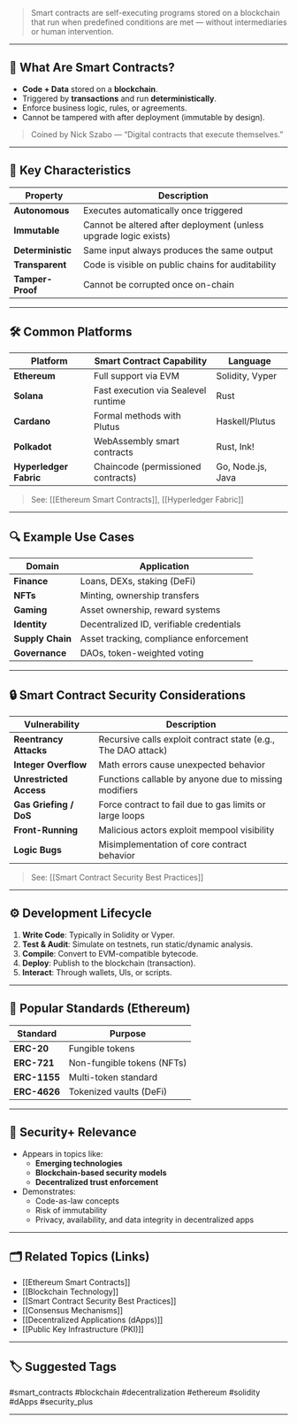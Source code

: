 > Smart contracts are self-executing programs stored on a blockchain that run when predefined conditions are met — without intermediaries or human intervention.

---

## 📌 What Are Smart Contracts?

- **Code + Data** stored on a **blockchain**.
- Triggered by **transactions** and run **deterministically**.
- Enforce business logic, rules, or agreements.
- Cannot be tampered with after deployment (immutable by design).

> Coined by Nick Szabo — “Digital contracts that execute themselves.”

---

## 🧱 Key Characteristics

| Property              | Description                                                         |
|-----------------------|---------------------------------------------------------------------|
| **Autonomous**         | Executes automatically once triggered                              |
| **Immutable**          | Cannot be altered after deployment (unless upgrade logic exists)   |
| **Deterministic**      | Same input always produces the same output                         |
| **Transparent**        | Code is visible on public chains for auditability                  |
| **Tamper-Proof**       | Cannot be corrupted once on-chain                                  |

---

## 🛠 Common Platforms

| Platform         | Smart Contract Capability              | Language           |
|------------------|------------------------------------------|--------------------|
| **Ethereum**      | Full support via EVM                    | Solidity, Vyper    |
| **Solana**        | Fast execution via Sealevel runtime     | Rust               |
| **Cardano**       | Formal methods with Plutus              | Haskell/Plutus     |
| **Polkadot**      | WebAssembly smart contracts             | Rust, Ink!         |
| **Hyperledger Fabric** | Chaincode (permissioned contracts) | Go, Node.js, Java  |

> See: [[Ethereum Smart Contracts]], [[Hyperledger Fabric]]

---

## 🔍 Example Use Cases

| Domain            | Application                                        |
|-------------------|----------------------------------------------------|
| **Finance**        | Loans, DEXs, staking (DeFi)                        |
| **NFTs**           | Minting, ownership transfers                       |
| **Gaming**         | Asset ownership, reward systems                    |
| **Identity**       | Decentralized ID, verifiable credentials           |
| **Supply Chain**   | Asset tracking, compliance enforcement             |
| **Governance**     | DAOs, token-weighted voting                        |

---

## 🔒 Smart Contract Security Considerations

| Vulnerability            | Description                                                       |
|--------------------------|-------------------------------------------------------------------|
| **Reentrancy Attacks**    | Recursive calls exploit contract state (e.g., The DAO attack)     |
| **Integer Overflow**      | Math errors cause unexpected behavior                            |
| **Unrestricted Access**   | Functions callable by anyone due to missing modifiers             |
| **Gas Griefing / DoS**    | Force contract to fail due to gas limits or large loops           |
| **Front-Running**         | Malicious actors exploit mempool visibility                      |
| **Logic Bugs**            | Misimplementation of core contract behavior                      |

> See: [[Smart Contract Security Best Practices]]

---

## ⚙️ Development Lifecycle

1. **Write Code**: Typically in Solidity or Vyper.
2. **Test & Audit**: Simulate on testnets, run static/dynamic analysis.
3. **Compile**: Convert to EVM-compatible bytecode.
4. **Deploy**: Publish to the blockchain (transaction).
5. **Interact**: Through wallets, UIs, or scripts.

---

## 📜 Popular Standards (Ethereum)

| Standard      | Purpose                            |
|---------------|-------------------------------------|
| **ERC-20**     | Fungible tokens                    |
| **ERC-721**    | Non-fungible tokens (NFTs)         |
| **ERC-1155**   | Multi-token standard                |
| **ERC-4626**   | Tokenized vaults (DeFi)            |

---

## 🧠 Security+ Relevance

- Appears in topics like:
  - **Emerging technologies**
  - **Blockchain-based security models**
  - **Decentralized trust enforcement**
- Demonstrates:
  - Code-as-law concepts
  - Risk of immutability
  - Privacy, availability, and data integrity in decentralized apps

---

## 🗂 Related Topics (Links)

- [[Ethereum Smart Contracts]]
- [[Blockchain Technology]]
- [[Smart Contract Security Best Practices]]
- [[Consensus Mechanisms]]
- [[Decentralized Applications (dApps)]]
- [[Public Key Infrastructure (PKI)]]

---

## 🏷 Suggested Tags

#smart_contracts #blockchain #decentralization #ethereum #solidity #dApps #security_plus

---
